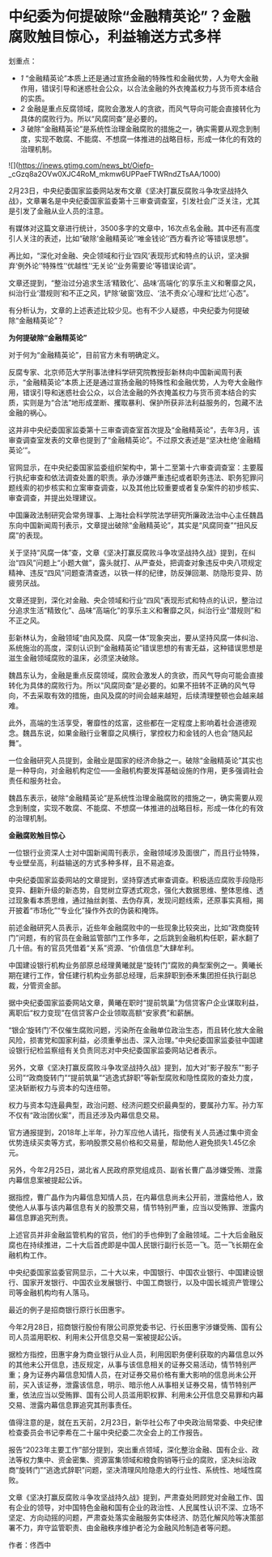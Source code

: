 # 中纪委为何提破除“金融精英论”？金融腐败触目惊心，利益输送方式多样

划重点：

  * _1_ “金融精英论”本质上还是通过宣扬金融的特殊性和金融优势，人为夸大金融作用，错误引导和迷惑社会公众，以合法金融的外衣掩盖权力与货币资本结合的实质。
  * _2_ 金融是重点反腐领域，腐败会激发人的贪欲，而风气导向可能会直接转化为具体的腐败行为。所以“风腐同查”是必要的。
  * _3_ 破除“金融精英论”是系统性治理金融腐败的措施之一，确实需要从观念到制度，实现不敢腐、不能腐、不想腐一体推进的战略目标，形成一体化的有效的治理机制。

![](https://inews.gtimg.com/news_bt/Oiefp-
_cGzq8a2OVw0XJC4RoM_mkmw6UPPaeFTWRndZTsAA/1000)

2月23日，中央纪委国家监委网站发布文章《坚决打赢反腐败斗争攻坚战持久战》，文章署名是中央纪委国家监委第十三审查调查室，引发社会广泛关注，尤其是引发了金融从业人员的注意。

有媒体对这篇文章进行统计，3500多字的文章中，16次点名金融。其中还有高度引人关注的表述，比如“破除‘金融精英论’‘唯金钱论’‘西方看齐论’等错误思想”。

再比如，“深化对金融、央企领域和行业‘四风’表现形式和特点的认识，坚决摒弃‘例外论’‘特殊性’‘优越性’‘无关论’‘业务需要论’等错误论调”。

文章还提到，“整治过分追求生活‘精致化’、品味‘高端化’的享乐主义和奢靡之风，纠治行业‘潜规则’和不正之风，铲除‘破窗’效应、‘法不责众’心理和‘比烂’心态”。

有分析认为，文章的上述表述比较少见。也有不少人疑惑，中央纪委为何提破除“金融精英论”？

**为何提破除“金融精英论”**

对于何为“金融精英论”，目前官方未有明确定义。

反腐专家、北京师范大学刑事法律科学研究院教授彭新林向中国新闻周刊表示，“金融精英论”本质上还是通过宣扬金融的特殊性和金融优势，人为夸大金融作用，错误引导和迷惑社会公众，以合法金融的外衣掩盖权力与货币资本结合的实质，实则是为“合法”地形成垄断、攫取暴利、保护所获非法利益服务的，包藏不法金融的祸心。

这并非中央纪委国家监委第十三审查调查室首次提及“金融精英论”，去年3月，该审查调查室发表的文章也提到了“金融精英论”。不过原文表述是“坚决杜绝‘金融精英论’”。

官网显示，在中央纪委国家监委组织架构中，第十二至第十六审查调查室：主要履行执纪审查和依法调查处置的职责。承办涉嫌严重违纪或者职务违法、职务犯罪问题线索的初步核实和立案审查调查，以及其他比较重要或者复杂案件的初步核实、审查调查，并提出处理建议。

中国廉政法制研究会常务理事、上海社会科学院法学研究所廉政法治中心主任魏昌东向中国新闻周刊表示，文章提出破除“金融精英论”，其实是“风腐同查”“扭风反腐”的表现。

关于坚持“风腐一体”查，文章《坚决打赢反腐败斗争攻坚战持久战》提到，在纠治“四风”问题上“小题大做”，露头就打、从严查处，把调查对象违反中央八项规定精神、违反“四风”问题查清查透，以铁一样的纪律，防反弹回潮、防隐形变异、防疲劳厌战。

文章还提到，深化对金融、央企领域和行业“四风”表现形式和特点的认识，整治过分追求生活“精致化”、品味“高端化”的享乐主义和奢靡之风，纠治行业“潜规则”和不正之风。

彭新林认为，金融领域“由风及腐、风腐一体”现象突出，要从坚持风腐一体纠治、系统施治的高度，深刻认识到“金融精英论”错误思想的有害无益，这种错误思想是滋生金融领域腐败的温床，必须坚决破除。

魏昌东认为，金融是重点反腐领域，腐败会激发人的贪欲，而风气导向可能会直接转化为具体的腐败行为。所以“风腐同查”是必要的。如果不扭转不正确的风气导向，不去采取有效的措施，由风及腐的时间会越来越短，后续清理整顿也会越来越难。

此外，高端的生活享受，奢靡性的炫富，这些都在一定程度上影响着社会道德观念。魏昌东说，如果金融行业奢靡之风横行，掌控权力和金钱的人也会“随风起舞”。

一位金融研究人员提到，金融业是国家的经济命脉之一。破除“金融精英论”其实也是一种导向，对金融机构定位——金融机构要发挥基础设施的作用，更多强调社会责任和服务社会。

魏昌东表示，破除“金融精英论”是系统性治理金融腐败的措施之一，确实需要从观念到制度，实现不敢腐、不能腐、不想腐一体推进的战略目标，形成一体化的有效的治理机制。

**金融腐败触目惊心**

一位银行业资深人士对中国新闻周刊表示，金融领域涉及面很广，而且行业特殊，专业壁垒高，利益输送的方式多种多样，且不易追查。

中央纪委国家监委网站的文章提到，坚持穿透式审查调查。积极适应腐败手段隐形变异、翻新升级的新态势，自觉树立穿透式观念，强化大数据思维、整体思维、透过现象看本质思维，通过抽丝剥茧、去伪存真，发现问题线索，还原事实真相，揭开披着“市场化”“专业化”操作外衣的伪装和掩饰。

前述金融研究人员表示，近些年金融腐败中的一些现象比较突出，比如“政商旋转门”问题，有的官员在金融监管部门工作多年，之后跳到金融机构任职，薪水翻了几十倍。有的官员凭借着“关系”资源、“价值信息”大肆牟利。

中国建设银行机构业务部原总经理黄曦就是“旋转门”腐败的典型案例之一。黄曦长期在建行工作，曾任建行机构业务部总经理，后来辞职到泰禾集团担任执行副总裁，分管资金部。

据中央纪委国家监委网站文章，黄曦在职时“提前筑巢”为信贷客户企业谋取利益，离职后“权力变现”在信贷客户企业领取高额“安家费”和薪酬。

“银企‘旋转门’不仅催生腐败问题，污染所在金融单位政治生态，而且转化放大金融风险，损害党和国家利益，必须重拳出击、深入治理。”中央纪委国家监委驻中国建设银行纪检监察组有关负责同志对中央纪委国家监委网站记者表示。

另外，文章《坚决打赢反腐败斗争攻坚战持久战》提到，加大对“影子股东”“影子公司”“政商旋转门”“提前筑巢”“逃逸式辞职”等新型腐败和隐性腐败的查处力度，坚决斩断权力与资本的勾连纽带。

权力与资本勾连最典型，政治问题、经济问题交织最典型的，要属孙力军。孙力军不仅有“政治团伙案”，而且还涉及内幕信息交易。

官方通报提到，2018年上半年，孙力军应他人请托，指使有关人员通过集中资金优势连续买卖等方式，影响股票交易价格和交易量，帮助他人避免损失1.45亿余元。

另外，今年2月25日，湖北省人民政府原党组成员、副省长曹广晶涉嫌受贿、泄露内幕信息案被提起公诉。

据指控，曹广晶作为内幕信息知情人员，在内幕信息尚未公开前，泄露给他人，致使他人从事与该内幕信息有关的股票交易，情节特别严重，应当以受贿罪、泄露内幕信息罪追究刑责。

上述官员并非金融监管机构的官员，他们的手也伸到了金融领域。二十大后金融反腐也在持续推进，二十大后首虎即是中国人民银行副行长范一飞。范一飞长期在金融机构工作。

中央纪委国家监委官网显示，二十大以来，中国银行、中国农业银行、中国建设银行、国家开发银行、中国农业发展银行、中国工商银行，以及中国长城资产管理公司等金融机构均有人落马。

最近的例子是招商银行原行长田惠宇。

今年2月28日，招商银行股份有限公司原党委书记、行长田惠宇涉嫌受贿、国有公司人员滥用职权、利用未公开信息交易一案被提起公诉。

据检方指控，田惠宇身为商业银行从业人员，利用因职务便利获取的内幕信息以外的其他未公开信息，违反规定，从事与该信息相关的证券交易活动，情节特别严重；身为证券内幕信息知情人员，在对证券交易价格有重大影响的信息尚未公开前，买入该证券，泄露该信息，明示、暗示他人从事相关证券交易，情节特别严重，依法应当以受贿罪、国有公司人员滥用职权罪、利用未公开信息交易罪和内幕交易、泄露内幕信息罪追究其刑事责任。

值得注意的是，就在五天前，2月23日，新华社公布了中央政治局常委、中央纪律检查委员会书记李希在二十届中央纪委二次全会上的工作报告。

报告“2023年主要工作”部分提到，突出重点领域，深化整治金融、国有企业、政法等权力集中、资金密集、资源富集领域和粮食购销等行业的腐败，坚决纠治政商“旋转门”“逃逸式辞职”问题，坚决清理风险隐患大的行业性、系统性、地域性腐败。

文章《坚决打赢反腐败斗争攻坚战持久战》提到，严肃查处罔顾党对金融工作、国有企业的领导，对中国特色金融和国有企业的政治性、人民属性认识不深、立场不坚定、方向动摇的问题，严肃查处落实金融服务实体经济、防范化解风险等决策部署不力，弃守监管职责、由金融秩序维护者沦为金融风险制造者等问题。

作者：佟西中


